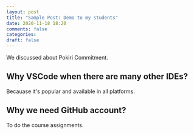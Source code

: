 ```yaml
---
layout: post
title: "Sample Post: Demo to my students"
date: 2020-11-18 18:20
comments: false
categories:
draft: false
---
```


We discussed about Pokiri Commitment.

## Why VSCode when there are many other IDEs?

Becauase it's popular and available in all platforms.

## Why we need GitHub account?

To do the course assignments.
